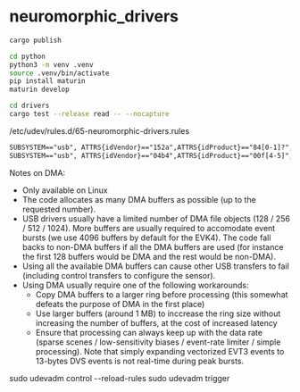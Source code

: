 # neuromorphic_drivers

```sh
cargo publish
```

```sh
cd python
python3 -m venv .venv
source .venv/bin/activate
pip install maturin
maturin develop
```

```sh
cd drivers
cargo test --release read -- --nocapture
```

/etc/udev/rules.d/65-neuromorphic-drivers.rules

```txt
SUBSYSTEM=="usb", ATTRS{idVendor}=="152a",ATTRS{idProduct}=="84[0-1]?", MODE="0666"
SUBSYSTEM=="usb", ATTRS{idVendor}=="04b4",ATTRS{idProduct}=="00f[4-5]", MODE="0666"
```

Notes on DMA:

-   Only available on Linux
-   The code allocates as many DMA buffers as possible (up to the requested number).
-   USB drivers usually have a limited number of DMA file objects (128 / 256 / 512 / 1024). More buffers are usually required to accomodate event bursts (we use 4096 buffers by default for the EVK4). The code fall backs to non-DMA buffers if all the DMA buffers are used (for instance the first 128 buffers would be DMA and the rest would be non-DMA).
-   Using all the available DMA buffers can cause other USB transfers to fail (including control transfers to configure the sensor).
-   Using DMA usually require one of the following workarounds:
    -   Copy DMA buffers to a larger ring before processing (this somewhat defeats the purpose of DMA in the first place)
    -   Use larger buffers (around 1 MB) to inccrease the ring size without increasing the number of buffers, at the cost of increased latency
    -   Ensure that processing can always keep up with the data rate (sparse scenes / low-sensitivity biases / event-rate limiter / simple processing). Note that simply expanding vectorized EVT3 events to 13-bytes DVS events is not real-time during peak bursts.

sudo udevadm control --reload-rules
sudo udevadm trigger
